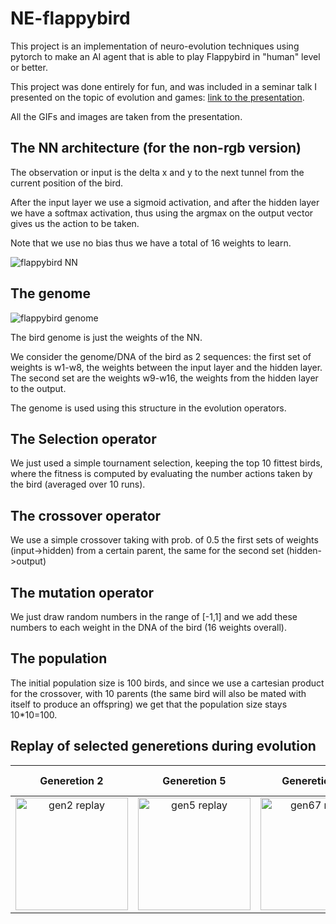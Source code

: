 # NE-flappybird

This project is an implementation of neuro-evolution techniques using pytorch to make an AI agent that is able to play Flappybird in "human" level or better.

This project was done entirely for fun, and was included in a seminar talk I presented on the topic of evolution and games: [link to the presentation](https://drive.google.com/file/d/1d-3R-Rxr_p3sAPNx1vfStFdQUYGagXds/view?usp=sharing).

All the GIFs and images are taken from the presentation.

## The NN architecture (for the non-rgb version)

The observation or input is the delta x and y to the next tunnel from the current position of the bird.

After the input layer we use a sigmoid activation, and after the hidden layer we have a softmax activation, thus using the argmax on the output vector gives us the action to be taken.

Note that we use no bias thus we have a total of 16 weights to learn.

<img src="https://drive.google.com/uc?export=view&id=1G9neJrzQ8sGTeUPnPvnJlmH_AnA6VHNQ" alt="flappybird NN"/>

## The genome
<img src="https://drive.google.com/uc?export=view&id=1ilIIhYEFnwmRDn-6aDE-7usQKE5pNdZw" alt="flappybird genome"/>

The bird genome is just the weights of the NN.

We consider the genome/DNA of the bird as 2 sequences: the first set of weights is w1-w8, the weights between the input layer and the hidden layer.
The  second set are the weights w9-w16, the weights from the hidden layer to the output.

The genome is used using this structure in the evolution operators.


## The Selection operator

We just used a simple tournament selection, keeping the top 10 fittest birds, where the fitness is computed by evaluating the number actions taken by the bird (averaged over 10 runs).

## The crossover operator

We use a simple crossover taking with prob. of 0.5 the first sets of weights (input->hidden) from a certain parent, the same for the second set (hidden->output)

## The mutation operator

We just draw random numbers in the range of [-1,1] and we add these numbers to each weight in the DNA of the bird (16 weights overall).

## The population

The initial population size is 100 birds, and since we use a cartesian product for the crossover, with 10 parents (the same bird will also be mated with itself to produce an offspring) we get that the population size stays 10*10=100.


## Replay of selected generetions during evolution
  Generetion 2 |  Generetion 5 | Generetion 67  |  Generetion 88 - replay speed x2|
|:---:|:---:|:---:|:---:|
|  <img src="https://drive.google.com/uc?export=view&id=1tN4Sui_eyJXjYRQpQPdcQxov7xLsqCoI" alt="gen2 replay" width="180"/> |  <img src="https://drive.google.com/uc?export=view&id=1T7s2lmJZ08FZbAKPBva7ys7wD0Z4hlBT" alt="gen5 replay" width="180"/> |  <img src="https://drive.google.com/uc?export=view&id=1Uv2B7WL14p15VT1A4yegzfhJJdDeV3Mg" alt="gen67 replay" width="180"/> |  <img src="https://drive.google.com/uc?export=view&id=1xU4amVtbHnCuQxppxnjqzDGwMnqAulYk" alt="gen88 replay double speed" width="180"/> |